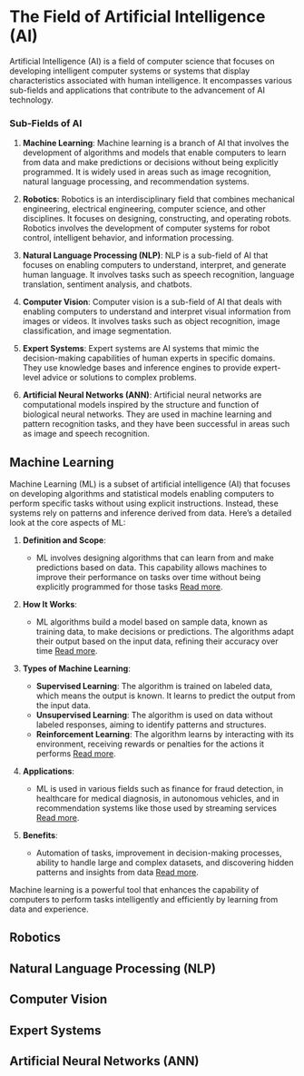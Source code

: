 # The Field of Artificial Intelligence (AI)

Artificial Intelligence (AI) is a field of computer science that focuses on developing intelligent computer systems or systems that display characteristics associated with human intelligence. It encompasses various sub-fields and applications that contribute to the advancement of AI technology.

### Sub-Fields of AI

1. **Machine Learning**: Machine learning is a branch of AI that involves the development of algorithms and models that enable computers to learn from data and make predictions or decisions without being explicitly programmed. It is widely used in areas such as image recognition, natural language processing, and recommendation systems.

2. **Robotics**: Robotics is an interdisciplinary field that combines mechanical engineering, electrical engineering, computer science, and other disciplines. It focuses on designing, constructing, and operating robots. Robotics involves the development of computer systems for robot control, intelligent behavior, and information processing.

3. **Natural Language Processing (NLP)**: NLP is a sub-field of AI that focuses on enabling computers to understand, interpret, and generate human language. It involves tasks such as speech recognition, language translation, sentiment analysis, and chatbots.

4. **Computer Vision**: Computer vision is a sub-field of AI that deals with enabling computers to understand and interpret visual information from images or videos. It involves tasks such as object recognition, image classification, and image segmentation.

5. **Expert Systems**: Expert systems are AI systems that mimic the decision-making capabilities of human experts in specific domains. They use knowledge bases and inference engines to provide expert-level advice or solutions to complex problems.

6. **Artificial Neural Networks (ANN)**: Artificial neural networks are computational models inspired by the structure and function of biological neural networks. They are used in machine learning and pattern recognition tasks, and they have been successful in areas such as image and speech recognition.

## Machine Learning

Machine Learning (ML) is a subset of artificial intelligence (AI) that focuses on developing algorithms and statistical models enabling computers to perform specific tasks without using explicit instructions. Instead, these systems rely on patterns and inference derived from data. Here’s a detailed look at the core aspects of ML:

1. **Definition and Scope**:
   - ML involves designing algorithms that can learn from and make predictions based on data. This capability allows machines to improve their performance on tasks over time without being explicitly programmed for those tasks [Read more](https://www.ibm.com/topics/machine-learning#:~:text=Machine%20learning%20).

2. **How It Works**:
   - ML algorithms build a model based on sample data, known as training data, to make decisions or predictions. The algorithms adapt their output based on the input data, refining their accuracy over time [Read more](https://www.techtarget.com/searchenterpriseai/definition/machine-learning-ML).

3. **Types of Machine Learning**:
   - **Supervised Learning**: The algorithm is trained on labeled data, which means the output is known. It learns to predict the output from the input data.
   - **Unsupervised Learning**: The algorithm is used on data without labeled responses, aiming to identify patterns and structures.
   - **Reinforcement Learning**: The algorithm learns by interacting with its environment, receiving rewards or penalties for the actions it performs [Read more](https://www.datacamp.com/blog/what-is-machine-learning).

4. **Applications**:
   - ML is used in various fields such as finance for fraud detection, in healthcare for medical diagnosis, in autonomous vehicles, and in recommendation systems like those used by streaming services [Read more](https://www.geeksforgeeks.org/ml-machine-learning/).

5. **Benefits**:
   - Automation of tasks, improvement in decision-making processes, ability to handle large and complex datasets, and discovering hidden patterns and insights from data [Read more](https://enterprisersproject.com/article/2019/7/machine-learning-explained-plain-english).

Machine learning is a powerful tool that enhances the capability of computers to perform tasks intelligently and efficiently by learning from data and experience.


## Robotics

## Natural Language Processing (NLP)

## Computer Vision
## Expert Systems
## Artificial Neural Networks (ANN)
